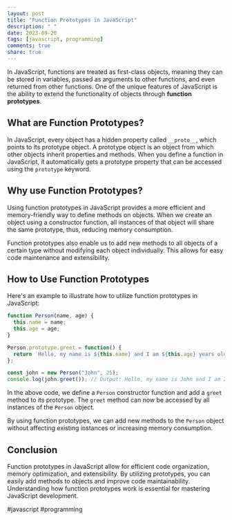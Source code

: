 ```yaml
---
layout: post
title: "Function Prototypes in JavaScript"
description: " "
date: 2023-09-20
tags: [javascript, programming]
comments: true
share: true
---
```


In JavaScript, functions are treated as first-class objects, meaning they can be stored in variables, passed as arguments to other functions, and even returned from other functions. One of the unique features of JavaScript is the ability to extend the functionality of objects through **function prototypes**.

## What are Function Prototypes?

In JavaScript, every object has a hidden property called `__proto__`, which points to its prototype object. A prototype object is an object from which other objects inherit properties and methods. When you define a function in JavaScript, it automatically gets a prototype property that can be accessed using the `prototype` keyword.

## Why use Function Prototypes?

Using function prototypes in JavaScript provides a more efficient and memory-friendly way to define methods on objects. When we create an object using a constructor function, all instances of that object will share the same prototype, thus, reducing memory consumption.

Function prototypes also enable us to add new methods to all objects of a certain type without modifying each object individually. This allows for easy code maintenance and extensibility.

## How to Use Function Prototypes

Here's an example to illustrate how to utilize function prototypes in JavaScript:

```javascript
function Person(name, age) {
  this.name = name;
  this.age = age;
}

Person.prototype.greet = function() {
  return `Hello, my name is ${this.name} and I am ${this.age} years old.`;
};

const john = new Person("John", 25);
console.log(john.greet()); // Output: Hello, my name is John and I am 25 years old.
```

In the above code, we define a `Person` constructor function and add a `greet` method to its prototype. The `greet` method can now be accessed by all instances of the `Person` object.

By using function prototypes, we can add new methods to the `Person` object without affecting existing instances or increasing memory consumption.

## Conclusion

Function prototypes in JavaScript allow for efficient code organization, memory optimization, and extensibility. By utilizing prototypes, you can easily add methods to objects and improve code maintainability. Understanding how function prototypes work is essential for mastering JavaScript development.

#javascript #programming